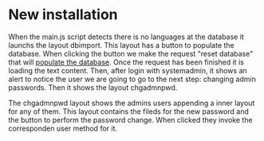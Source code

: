 New installation
================

When the main.js script detects there is no languages at the database it launchs the layout dbimport. This layout has a button to populate the database. When clicking the button we make the request "reset database" that will [populate the database](servernewinstall.md). Once the request has been finished it is loading the text content. Then, after login with systemadmin, it shows an alert to notice the user we are going to go to the next step: changing admin passwords. Then it shows the layout chgadmnpwd.

The chgadmnpwd layout shows the admins users appending a inner layout for any of them. This layout contains the fileds for the new password and the button to perform the password change. When clicked they invoke the corresponden user method for it.